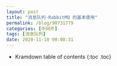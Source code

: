 ```yaml
---
layout: post
title: "消息队列-RabbitMQ 的基本使用"
permalink: /blog/90731779
categories: [中间件]
tags: [消息队列]
date: 2020-11-10 00:08:31
---
```


* Kramdown table of contents
{:toc .toc}
